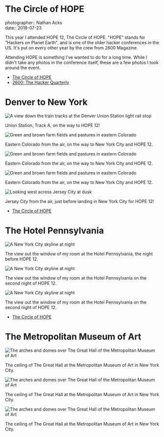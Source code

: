 # The Circle of HOPE

photographer:: Nathan Acks  
date:: 2018-07-23

This year I attended HOPE 12, The Circle of HOPE. "HOPE" stands for "Hackers on Planet Earth", and is one of the older hacker conferences in the US. It's put on every other year by the crew from 2600 Magazine.

Attending HOPE is something I've wanted to do for a long time. While I didn't take any photos in the conference itself, these are a few photos I took around the event.

* [The Circle of HOPE](https://xii.hope.net/)
* [2600: The Hacker Quarterly](https://www.2600.com/)

# Denver to New York

![A view down the train tracks at the Denver Union Station light rail stop](assets/2018-07-23-the-circle-of-hope-01.webp)

Union Station, Track A, on the way to HOPE 12!

![Green and brown farm fields and pastures in eastern Colorado](assets/2018-07-23-the-circle-of-hope-02.webp)

Eastern Colorado from the air, on the way to New York City and HOPE 12.

![Green and brown farm fields and pastures in eastern Colorado](assets/2018-07-23-the-circle-of-hope-03.webp)

Eastern Colorado from the air, on the way to New York City and HOPE 12.

![Green and brown farm fields and pastures in eastern Colorado](assets/2018-07-23-the-circle-of-hope-04.webp)

Eastern Colorado from the air, on the way to New York City and HOPE 12.

![Looking west across Jersey City at dusk](../photography/assets/2018-07-19-blade-runner.webp)

Jersey City from the air, just before landing in New York City for HOPE 12!

* [The Circle of HOPE](https://xii.hope.net/)

# The Hotel Pennsylvania

![A New York City skyline at night](assets/2018-07-23-the-circle-of-hope-06.webp)

The view out the window of my room at the Hotel Pennsylvania, the night before HOPE 12.

![A New York City skyline at night](../photography/assets/2018-07-22-cyberpunk-nights.webp)

The view out the window of my room at the Hotel Pennsylvania on the second night of HOPE 12.

![A New York City skyline at night](assets/2018-07-23-the-circle-of-hope-08.webp)

The view out the window of my room at the Hotel Pennsylvania on the second night of HOPE 12.

* [The Circle of HOPE](https://xii.hope.net/)

# The Metropolitan Museum of Art

![The arches and domes over The Great Hall of the Metropolitan Museum of Art](assets/2018-07-23-the-circle-of-hope-09.webp)

The ceiling of The Great Hall at the Metropolitan Museum of Art in New York City.

![The arches and domes over The Great Hall of the Metropolitan Museum of Art](../photography/assets/2018-07-23-the-great-hall-of-the-met.webp)

The ceiling of The Great Hall at the Metropolitan Museum of Art in New York City.

![The arches and domes over The Great Hall of the Metropolitan Museum of Art](assets/2018-07-23-the-circle-of-hope-11.webp)

The ceiling of The Great Hall at the Metropolitan Museum of Art in New York City.
